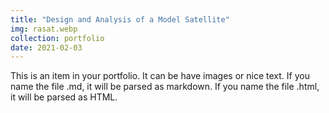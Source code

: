 ```yaml
---
title: "Design and Analysis of a Model Satellite"
img: rasat.webp
collection: portfolio
date: 2021-02-03
---
```


This is an item in your portfolio. It can be have images or nice text. If you name the file .md, it will be parsed as markdown. If you name the file .html, it will be parsed as HTML.
